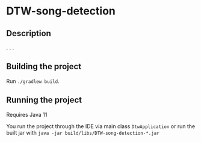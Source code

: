 # DTW-song-detection

## Description

. . .

## Building the project

Run `./gradlew build`.

## Running the project

Requires Java 11

You run the project through the IDE via main class `DtwApplication` or run the built jar with `java -jar build/libs/DTW-song-detection-*.jar`

